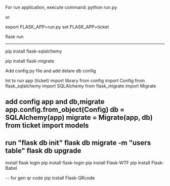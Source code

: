 For run application, execute command:
python run.py

or

export FLASK_APP=run.py
set FLASK_APP=ticket

flask run

---
pip install flask-sqlalchemy

pip install flask-migrate

Add config.py file and add delare db config

Int to run app (ticket) import library
from config import Config
from flask_sqlalchemy import SQLAlchemy
from flask_migrate import Migrate

add config app and db,migrate 
app.config.from_object(Config)
db = SQLAlchemy(app)
migrate = Migrate(app, db)
from ticket import models
---
run "flask db init"
flask db migrate -m "users table"
flask db upgrade
---
install flask login 
pip install flask-login
pip install Flask-WTF
pip install Flask-Babel


-- for gen qr code
pip install Flask-QRcode
